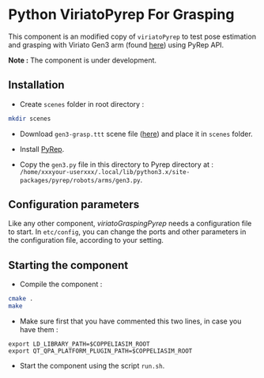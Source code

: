 # Python ViriatoPyrep For Grasping

This component is an modified copy of `viriatoPyrep` to test pose estimation and grasping with Viriato Gen3 arm (found [here](https://drive.google.com/file/d/1z7TZP6zbNzlrMwSWsogVPlnGv_FaBwRb/view?usp=sharing)) using PyRep API.

**Note :** The component is under development.

## Installation

-   Create `scenes` folder in root directory :
```bash
mkdir scenes
```

-   Download `gen3-grasp.ttt` scene file ([here](https://drive.google.com/file/d/1l5Me91K3dxAR4IpKySIRMKxOtKQmNAhH/view?usp=sharing)) and place it in `scenes` folder.

-   Install [PyRep](https://github.com/stepjam/PyRep).

-   Copy the `gen3.py` file in this directory to Pyrep directory at : `/home/xxxyour-userxxx/.local/lib/python3.x/site-packages/pyrep/robots/arms/gen3.py`.

## Configuration parameters

Like any other component, *viriatoGraspingPyrep* needs a configuration file to start. In `etc/config`, you can change the ports and other parameters in the configuration file, according to your setting.

## Starting the component

-   Compile the component :
```bash
cmake .
make
```

-   Make sure first that you have commented this two lines, in case you have them :
 ```
export LD_LIBRARY_PATH=$COPPELIASIM_ROOT
export QT_QPA_PLATFORM_PLUGIN_PATH=$COPPELIASIM_ROOT
```

-   Start the component using the script `run.sh`. 
